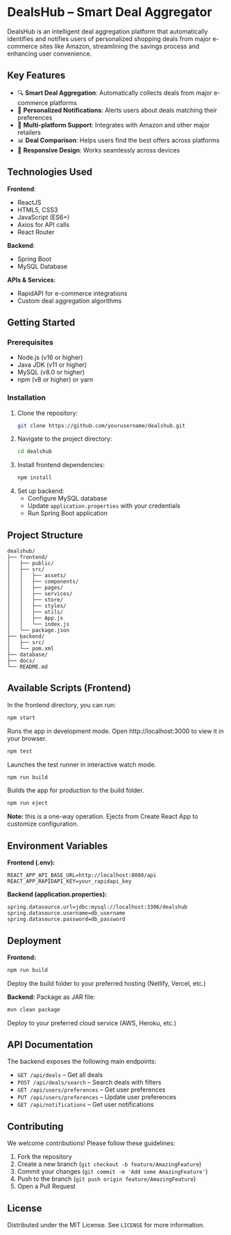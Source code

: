# DealsHub – Smart Deal Aggregator

DealsHub is an intelligent deal aggregation platform that automatically identifies and notifies users of personalized shopping deals from major e-commerce sites like Amazon, streamlining the savings process and enhancing user convenience.

## Key Features

- 🔍 **Smart Deal Aggregation**: Automatically collects deals from major e-commerce platforms
- 🔔 **Personalized Notifications**: Alerts users about deals matching their preferences
- 🛒 **Multi-platform Support**: Integrates with Amazon and other major retailers
- 📊 **Deal Comparison**: Helps users find the best offers across platforms
- 📱 **Responsive Design**: Works seamlessly across devices

## Technologies Used

**Frontend**:
- ReactJS
- HTML5, CSS3
- JavaScript (ES6+)
- Axios for API calls
- React Router


**Backend**:
- Spring Boot
- MySQL Database

**APIs & Services**:
- RapidAPI for e-commerce integrations
- Custom deal aggregation algorithms

## Getting Started

### Prerequisites

- Node.js (v16 or higher)
- Java JDK (v11 or higher)
- MySQL (v8.0 or higher)
- npm (v8 or higher) or yarn

### Installation

1. Clone the repository:
   ```bash
   git clone https://github.com/yourusername/dealshub.git
   ```
2. Navigate to the project directory:
   ```bash
   cd dealshub
   ```
3. Install frontend dependencies:
   ```bash
   npm install
   ```
4. Set up backend:
   - Configure MySQL database
   - Update `application.properties` with your credentials
   - Run Spring Boot application

## Project Structure

```
dealshub/
├── frontend/
│   ├── public/
│   ├── src/
│   │   ├── assets/
│   │   ├── components/
│   │   ├── pages/
│   │   ├── services/
│   │   ├── store/
│   │   ├── styles/
│   │   ├── utils/
│   │   ├── App.js
│   │   └── index.js
│   └── package.json
├── backend/
│   ├── src/
│   └── pom.xml
├── database/
├── docs/
└── README.md

```

## Available Scripts (Frontend)

In the frontend directory, you can run:

```bash
npm start
```
Runs the app in development mode. Open http://localhost:3000 to view it in your browser.

```bash
npm test
```
Launches the test runner in interactive watch mode.

```bash
npm run build
```
Builds the app for production to the build folder.

```bash
npm run eject
```
**Note:** this is a one-way operation. Ejects from Create React App to customize configuration.

## Environment Variables

**Frontend (.env):**
```env
REACT_APP_API_BASE_URL=http://localhost:8080/api
REACT_APP_RAPIDAPI_KEY=your_rapidapi_key
```

**Backend (application.properties):**
```properties
spring.datasource.url=jdbc:mysql://localhost:3306/dealshub
spring.datasource.username=db_username
spring.datasource.password=db_password
```

## Deployment

**Frontend:**
```bash
npm run build
```
Deploy the build folder to your preferred hosting (Netlify, Vercel, etc.)

**Backend:**
Package as JAR file:
```bash
mvn clean package
```
Deploy to your preferred cloud service (AWS, Heroku, etc.)

## API Documentation

The backend exposes the following main endpoints:

- `GET /api/deals` – Get all deals
- `POST /api/deals/search` – Search deals with filters
- `GET /api/users/preferences` – Get user preferences
- `PUT /api/users/preferences` – Update user preferences
- `GET /api/notifications` – Get user notifications

## Contributing

We welcome contributions! Please follow these guidelines:

1. Fork the repository
2. Create a new branch (`git checkout -b feature/AmazingFeature`)
3. Commit your changes (`git commit -m 'Add some AmazingFeature'`)
4. Push to the branch (`git push origin feature/AmazingFeature`)
5. Open a Pull Request

## License

Distributed under the MIT License. See `LICENSE` for more information.

